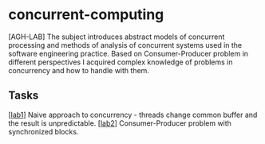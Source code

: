 # concurrent-computing
[AGH-LAB] The subject introduces abstract models of concurrent processing and methods of analysis of concurrent systems used in the software engineering practice. Based on Consumer-Producer problem in different perspectives I acquired complex knowledge of problems in concurrency and how to handle with them.

## Tasks
\[[lab1](https://github.com/MexAsimov/concurrent-computing/tree/main/lab1)] Naive approach to concurrency - threads change common buffer and the result is unpredictable.
\[[lab2](https://github.com/MexAsimov/concurrent-computing/tree/main/lab2)] Consumer-Producer problem with synchronized blocks.

